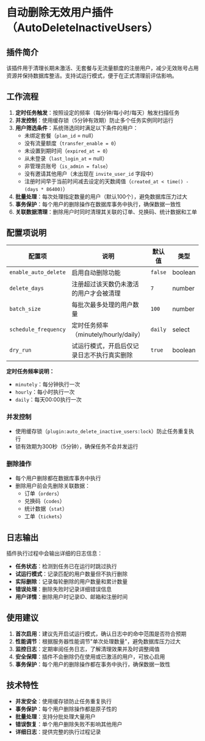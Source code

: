 # 自动删除无效用户插件（AutoDeleteInactiveUsers）

## 插件简介

该插件用于清理长期未激活、无套餐与无流量额度的注册用户，减少无效账号占用资源并保持数据库整洁。支持试运行模式，便于在正式清理前评估影响。

## 工作流程

1. **定时任务触发**：按照设定的频率（每分钟/每小时/每天）触发扫描任务
2. **并发控制**：使用缓存锁（5分钟有效期）防止多个任务实例同时运行
3. **用户筛选条件**：系统筛选同时满足以下条件的用户：
   - 未绑定套餐（`plan_id` = null）
   - 没有流量额度（`transfer_enable = 0`）
   - 未设置到期时间（`expired_at = 0`）
   - 从未登录（`last_login_at` = null）
   - 非管理员账号（`is_admin = false`）
   - 没有邀请其他用户（未出现在 `invite_user_id` 字段中）
   - 注册时间早于当前时间减去设定的天数阈值（`created_at < time() - (days * 86400)`）
4. **批量处理**：每次处理指定数量的用户（默认100个），避免数据库压力过大
5. **事务保护**：每个用户的删除操作在数据库事务中执行，确保数据一致性
6. **关联数据清理**：删除用户时同时清理其关联的订单、兑换码、统计数据和工单

## 配置项说明

| 配置项 | 说明 | 默认值 | 类型 |
| --- | --- | --- | --- |
| `enable_auto_delete` | 启用自动删除功能 | `false` | boolean |
| `delete_days` | 注册超过该天数仍未激活的用户才会被清理 | `7` | number |
| `batch_size` | 每批次最多处理的用户数量 | `100` | number |
| `schedule_frequency` | 定时任务频率（minutely/hourly/daily） | `daily` | select |
| `dry_run` | 试运行模式，开启后仅记录日志不执行真实删除 | `true` | boolean |

**定时任务频率说明：**
- `minutely`：每分钟执行一次
- `hourly`：每小时执行一次
- `daily`：每天00:00执行一次

### 并发控制
- 使用缓存锁（`plugin:auto_delete_inactive_users:lock`）防止任务重复执行
- 锁有效期为300秒（5分钟），确保任务不会并发运行

### 删除操作
- 每个用户删除都在数据库事务中执行
- 删除用户前会先删除关联数据：
  - 订单（`orders`）
  - 兑换码（`codes`）
  - 统计数据（`stat`）
  - 工单（`tickets`）

## 日志输出

插件执行过程中会输出详细的日志信息：

- **任务状态**：检测到任务已在运行时跳过执行
- **试运行模式**：记录匹配的用户数量但不执行删除
- **实际删除**：记录每轮删除的用户数量和累计数量
- **错误处理**：删除失败时记录详细错误信息
- **用户详情**：删除用户时记录ID、邮箱和注册时间

## 使用建议

1. **首次启用**：建议先开启试运行模式，确认日志中的命中范围是否符合预期
2. **性能调节**：根据服务器性能调节"单次处理数量"，避免数据库压力过大
3. **监控日志**：定期审阅任务日志，了解清理效果并及时调整阈值
4. **安全保障**：插件不会删除仍在使用或已激活的用户，可放心启用
5. **事务保护**：每个用户的删除操作都在事务中执行，确保数据一致性

## 技术特性

- **并发安全**：使用缓存锁防止任务重复执行
- **事务保护**：每个用户删除操作都是原子性的
- **批量处理**：支持分批处理大量用户
- **错误恢复**：单个用户删除失败不影响其他用户
- **详细日志**：提供完整的执行过程记录
